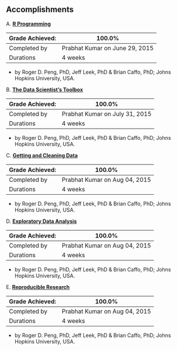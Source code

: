 ## Accomplishments
A. [**R Programming**](https://www.coursera.org/account/accomplishments/certificate/RZX336WBS7)

| Grade Achieved: | 100.0% |
| --------------- | ------ |
| Completed by    | Prabhat Kumar on June 29, 2015 |
| Durations       | 4 weeks |
- by Roger D. Peng, PhD, Jeff Leek, PhD & Brian Caffo, PhD; Johns Hopkins University, USA.

B. [**The Data Scientist’s Toolbox**](https://www.coursera.org/account/accomplishments/certificate/5XUVN2V5BG)

| Grade Achieved: | 100.0% |
| --------------- | ------ |
| Completed by    | Prabhat Kumar on July 31, 2015 |
| Durations       | 4 weeks |
- by Roger D. Peng, PhD, Jeff Leek, PhD & Brian Caffo, PhD; Johns Hopkins University, USA.

C. [**Getting and Cleaning Data**](https://www.coursera.org/account/accomplishments/certificate/S3RUNF7MLH)

| Grade Achieved: | 100.0% |
| --------------- | ------ |
| Completed by    | Prabhat Kumar on Aug 04, 2015 |
| Durations       | 4 weeks |
- by Roger D. Peng, PhD, Jeff Leek, PhD & Brian Caffo, PhD; Johns Hopkins University, USA.

D. [**Exploratory Data Analysis**](https://www.coursera.org/account/accomplishments/certificate/DQSP9UK4L9)

| Grade Achieved: | 100.0% |
| --------------- | ------ |
| Completed by    | Prabhat Kumar on Aug 04, 2015 |
| Durations       | 4 weeks |
- by Roger D. Peng, PhD, Jeff Leek, PhD & Brian Caffo, PhD; Johns Hopkins University, USA.

E. [**Reproducible Research**](https://www.coursera.org/account/accomplishments/certificate/ZVHSACWLP3)

| Grade Achieved: | 100.0% |
| --------------- | ------ |
| Completed by    | Prabhat Kumar on Aug 04, 2015 |
| Durations       | 4 weeks |
- by Roger D. Peng, PhD, Jeff Leek, PhD & Brian Caffo, PhD; Johns Hopkins University, USA.
